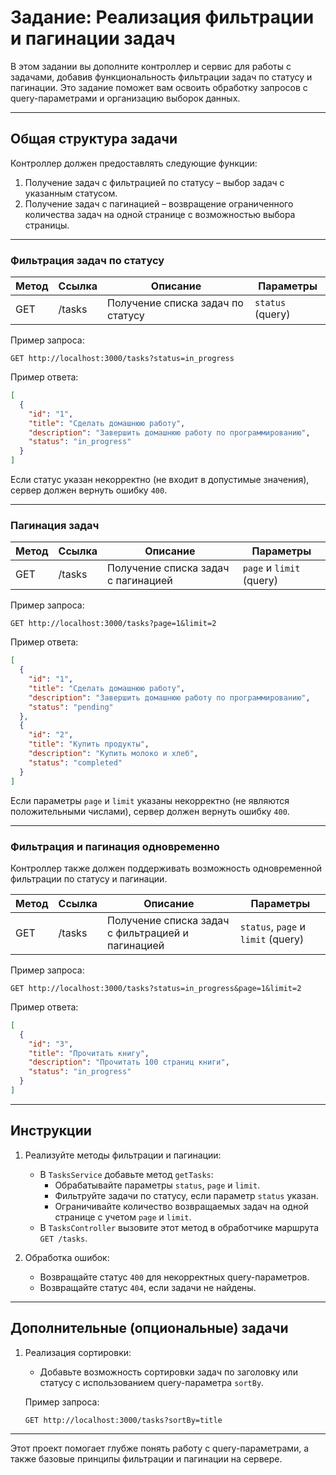 # Задание: Реализация фильтрации и пагинации задач

В этом задании вы дополните контроллер и сервис для работы с задачами, добавив функциональность фильтрации задач по статусу и пагинации. Это задание поможет вам освоить обработку запросов с query-параметрами и организацию выборок данных.

---

## Общая структура задачи

Контроллер должен предоставлять следующие функции:

1. Получение задач с фильтрацией по статусу – выбор задач с указанным статусом.
2. Получение задач с пагинацией – возвращение ограниченного количества задач на одной странице с возможностью выбора страницы.

---

### Фильтрация задач по статусу

| Метод | Ссылка | Описание                          | Параметры        |
| ----- | ------ | --------------------------------- | ---------------- |
| GET   | /tasks | Получение списка задач по статусу | `status` (query) |

Пример запроса:

```
GET http://localhost:3000/tasks?status=in_progress
```

Пример ответа:

```json
[
  {
    "id": "1",
    "title": "Сделать домашнюю работу",
    "description": "Завершить домашнюю работу по программированию",
    "status": "in_progress"
  }
]
```

Если статус указан некорректно (не входит в допустимые значения), сервер должен вернуть ошибку `400`.

---

### Пагинация задач

| Метод | Ссылка | Описание                            | Параметры                |
| ----- | ------ | ----------------------------------- | ------------------------ |
| GET   | /tasks | Получение списка задач с пагинацией | `page` и `limit` (query) |

Пример запроса:

```
GET http://localhost:3000/tasks?page=1&limit=2
```

Пример ответа:

```json
[
  {
    "id": "1",
    "title": "Сделать домашнюю работу",
    "description": "Завершить домашнюю работу по программированию",
    "status": "pending"
  },
  {
    "id": "2",
    "title": "Купить продукты",
    "description": "Купить молоко и хлеб",
    "status": "completed"
  }
]
```

Если параметры `page` и `limit` указаны некорректно (не являются положительными числами), сервер должен вернуть ошибку `400`.

---

### Фильтрация и пагинация одновременно

Контроллер также должен поддерживать возможность одновременной фильтрации по статусу и пагинации.

| Метод | Ссылка | Описание                                          | Параметры                          |
| ----- | ------ | ------------------------------------------------- | ---------------------------------- |
| GET   | /tasks | Получение списка задач с фильтрацией и пагинацией | `status`, `page` и `limit` (query) |

Пример запроса:

```
GET http://localhost:3000/tasks?status=in_progress&page=1&limit=2
```

Пример ответа:

```json
[
  {
    "id": "3",
    "title": "Прочитать книгу",
    "description": "Прочитать 100 страниц книги",
    "status": "in_progress"
  }
]
```

---

## Инструкции

1. Реализуйте методы фильтрации и пагинации:

   - В `TasksService` добавьте метод `getTasks`:
     - Обрабатывайте параметры `status`, `page` и `limit`.
     - Фильтруйте задачи по статусу, если параметр `status` указан.
     - Ограничивайте количество возвращаемых задач на одной странице с учетом `page` и `limit`.
   - В `TasksController` вызовите этот метод в обработчике маршрута `GET /tasks`.

2. Обработка ошибок:
   - Возвращайте статус `400` для некорректных query-параметров.
   - Возвращайте статус `404`, если задачи не найдены.

---

## Дополнительные (опциональные) задачи

1. Реализация сортировки:

   - Добавьте возможность сортировки задач по заголовку или статусу с использованием query-параметра `sortBy`.

   Пример запроса:

   ```
   GET http://localhost:3000/tasks?sortBy=title
   ```

---

Этот проект помогает глубже понять работу с query-параметрами, а также базовые принципы фильтрации и пагинации на сервере.
